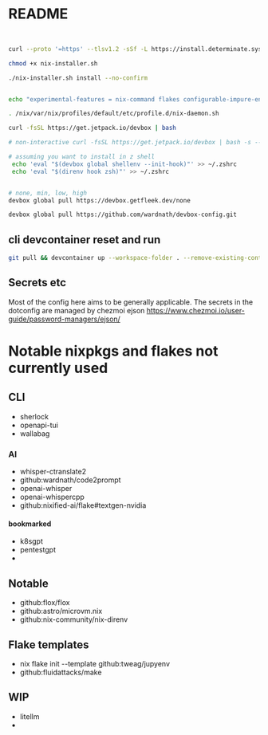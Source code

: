 # README


```bash


curl --proto '=https' --tlsv1.2 -sSf -L https://install.determinate.systems/nix > nix-installer.sh

chmod +x nix-installer.sh

./nix-installer.sh install --no-confirm 


echo "experimental-features = nix-command flakes configurable-impure-env auto-allocate-uids" |  tee -a /etc/nix/nix.conf

. /nix/var/nix/profiles/default/etc/profile.d/nix-daemon.sh

curl -fsSL https://get.jetpack.io/devbox | bash

# non-interactive curl -fsSL https://get.jetpack.io/devbox | bash -s -- -f

# assuming you want to install in z shell
 echo 'eval "$(devbox global shellenv --init-hook)"' >> ~/.zshrc
 echo 'eval "$(direnv hook zsh)"' >> ~/.zshrc


# none, min, low, high
devbox global pull https://devbox.getfleek.dev/none

devbox global pull https://github.com/wardnath/devbox-config.git
```

## cli devcontainer reset and run 

```bash
git pull && devcontainer up --workspace-folder . --remove-existing-container && sleep 2 && devcontainer exec --workspace-folder . zsh
```

## Secrets etc

Most of the config here aims to be generally applicable. The secrets in the dotconfig are managed by chezmoi ejson https://www.chezmoi.io/user-guide/password-managers/ejson/

# Notable nixpkgs and flakes not currently used

## CLI

* sherlock
* openapi-tui
* wallabag

### AI

* whisper-ctranslate2
* github:wardnath/code2prompt
* openai-whisper
* openai-whispercpp
* github:nixified-ai/flake#textgen-nvidia

#### bookmarked

* k8sgpt
* pentestgpt
* 

## Notable
* github:flox/flox
* github:astro/microvm.nix
* github:nix-community/nix-direnv

## Flake templates

* nix flake init --template github:tweag/jupyenv
* github:fluidattacks/make

## WIP

* litellm
* 



